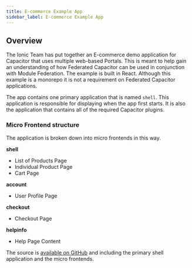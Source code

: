 ```yaml
---
title: E-commerce Example App
sidebar_label: E-commerce Example App
---
```


## Overview​

The Ionic Team has put together an E-commerce demo application for Capacitor that uses multiple web-based Portals. This is meant to help gain an understanding of how Federated Capacitor can be used in conjunction with Module Federation. The example is built in React. Although this example is a monorepo it is not a requirement on Federated Capacitor applications.

The app contains one primary application that is named `shell`. This application is responsible for displaying when the app first starts. It is also the application that contains all of the required Capacitor plugins.

### Micro Frontend structure

The application is broken down into micro frontends in this way.

**shell**

- List of Products Page
- Individual Product Page
- Cart Page

**account**

- User Profile Page

**checkout**

- Checkout Page

**helpinfo**

- Help Page Content

The source is [available on GitHub](https://github.com/ionic-team/capacitor-portals-ecommerce) and including the primary shell application and the micro frontends.
